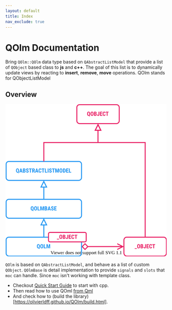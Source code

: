 ```yaml
---
layout: default
title: Index
nav_exclude: true
---
```


# QOlm Documentation

Bring `QOlm::QOlm` data type based on `QAbstractListModel` that provide a list of `QObject` based class to **js** and **c++**. The goal of this list is to dynamically update views by reacting to **insert**, **remove**, **move** operations.
QOlm stands for QObjectListModel

## Overview


<p align="center">
  <img src="./ClassDiagram.svg"/>
</p>


`QOlm` is based on `QAbstractListModel`, and behave as a list of custom `QObject`. `QOlmBase` is detail implementation to provide `signals` and `slots` that `moc` can handle. Since `moc` isn't working with template class.

- Checkout [Quick Start Guide](https://olivierldff.github.io/QOlm/quickstartcpp.html) to start with cpp.
- Then read how to use QOml [from Qml](https://olivierldff.github.io/QOlm/quickstartqml.html)
- And check how to (build the library)[https://olivierldff.github.io/QOlm/build.html].